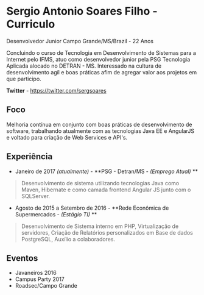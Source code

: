 # Sergio Antonio Soares Filho - Curriculo
Desenvolvedor Junior
Campo Grande/MS/Brazil - 22 Anos

Concluindo o curso de Tecnologia em Desenvolvimento de Sistemas para a Internet pelo IFMS, atuo como desenvolvedor junior pela PSG Tecnologia Aplicada alocado no DETRAN - MS. Interessado na cultura de desenvolvimento agíl e boas práticas afim de agregar valor aos projetos em que participo.

**Twitter** - https://twitter.com/sergsoares

## Foco
Melhoria contínua em conjunto com boas práticas de desenvolvimento de software, trabalhando atualmente com as tecnologias Java EE e AngularJS e voltado para criação de Web Services e API's.

## Experiência

* Janeiro de 2017 *(atualmente)* - **PSG - Detran/MS - *(Emprego Atual)* **
>  Desenvolvimento de sistema utilizando tecnologias Java como Maven, Hibernate e como camada frontend Angular JS junto com o SQLServer. 

* Agosto de 2015 a Setembro de 2016 - **Rede Econômica de Supermercados - *(Estágio TI)* **
> Desenvolvimento de Sistema interno em PHP, Virtualização de servidores, Criação de Relatórios personalizados em Base de dados PostgreSQL, Auxílio a colaboradores.

## Eventos
- Javaneiros 2016
- Campus Party 2017
- Roadsec/Campo Grande
